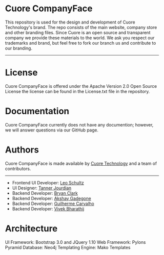 Cuore CompanyFace
===========

This repository is used for the design and development of Cuore Technology's brand. The repo consists of the main website, company store and other branding files. Since Cuore is an open source and transparent company we provide these materials to the world. We ask you respect our trademarks and brand, but feel free to fork our branch us and contribute to our branding.

-----------------------

License
===========

Cuore CompanyFace is offered under the Apache Version 2.0 Open Source License the license can be found in the License.txt file in the repository.

Documentation
===========

Cuore CompanyFace currently does not have any documention; however, we will answer questions via our GitHub page.

Authors
===========

Cuore CompanyFace is made available by [Cuore Technology](http://cuore.io) and a team of contributors.

-----------------------

*   Frontend UI Developer: [Leo Schultz](https://github.com/Leeboy6610)
*   UI Designer: [Tanner Jourdian](https://github.com/)
*   Backend Developer: [Bryan Clark](https://github.com/BryanDClark)
*   Backend Developer: [Akshay Gadegone](https://github.com/AkshayGadegone)
*   Backend Developer: [Guilherme Carvalho](https://github.com/guigacarvalho)
*   Backend Developer: [Vivek Bharathij](https://github.com/vivekbharathij)

Architecture
===========

UI Framework: Bootstrap 3.0 and JQuery 1.10
Web Framework: Pylons Pyramid
Database: Neo4j
Templating Engine: Mako Templates
